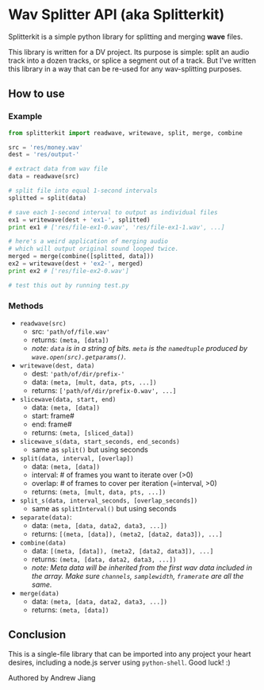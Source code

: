 # Wav Splitter API (aka Splitterkit)

Splitterkit is a simple python library for splitting and merging **wave** files.

This library is written for a DV project. Its purpose is simple: split an audio track into a dozen tracks, or splice a segment out of a track. But I've written this library in a way that can be re-used for any wav-splitting purposes.

## How to use

### Example

```Python
from splitterkit import readwave, writewave, split, merge, combine

src = 'res/money.wav'
dest = 'res/output-'

# extract data from wav file
data = readwave(src)

# split file into equal 1-second intervals
splitted = split(data)

# save each 1-second interval to output as individual files
ex1 = writewave(dest + 'ex1-', splitted)
print ex1 # ['res/file-ex1-0.wav', 'res/file-ex1-1.wav', ...]

# here's a weird application of merging audio
# which will output original sound looped twice.
merged = merge(combine([splitted, data]))
ex2 = writewave(dest + 'ex2-', merged)
print ex2 # ['res/file-ex2-0.wav']

# test this out by running test.py
```

### Methods
* `readwave(src)`
  * src: `'path/of/file.wav'`
  * returns: `(meta, [data])`
  * *note: `data` is in a string of bits. `meta` is the `namedtuple` produced by `wave.open(src).getparams()`.*
* `writewave(dest, data)`
  * dest: `'path/of/dir/prefix-'`
  * data: `(meta, [mult, data, pts, ...])`
  * returns: `['path/of/dir/prefix-0.wav', ...]`
* `slicewave(data, start, end)`
  * data: `(meta, [data])`
  * start: frame#
  * end: frame#
  * returns: `(meta, [sliced_data])`
* `slicewave_s(data, start_seconds, end_seconds)`
  * same as `split()` but using seconds
* `split(data, interval, [overlap])`
  * data: `(meta, [data])`
  * interval: # of frames you want to iterate over (>0)
  * overlap: # of frames to cover per iteration (=interval, >0)
  * returns: `(meta, [mult, data, pts, ...])`
* `split_s(data, interval_seconds, [overlap_seconds])`
  * same as `splitInterval()` but using seconds
* `separate(data)`:
  * data: `(meta, [data, data2, data3, ...])`
  * returns: `[(meta, [data]), (meta2, [data2, data3]), ...]`
* `combine(data)`
  * data: `[(meta, [data]), (meta2, [data2, data3]), ...]`
  * returns: `(meta, [data, data2, data3, ...])`
  * *note: Meta data will be inherited from the first wav data included in the array. Make sure `channels`, `samplewidth`, `framerate` are all the same.*
* `merge(data)`
  * data: `(meta, [data, data2, data3, ...])`
  * returns: `(meta, [data])`

## Conclusion

This is a single-file library that can be imported into any project your heart desires, including a node.js server using `python-shell`. Good luck! :)

Authored by Andrew Jiang
